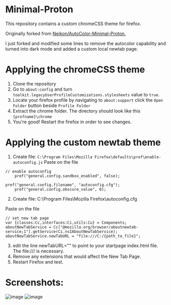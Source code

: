 # Minimal-Proton

This repository contains a custom chromeCSS theme for firefox.

Originally forked from [Neikon/AutoColor-Minimal-Proton.](https://github.com/Neikon/AutoColor-Minimal-Proton) 

I just forked and modified some lines to remove the autocolor capability and turned into dark mode and added a custom local newtab page.



# Applying the chromeCSS theme
1. Clone the repository
2. Go to `about:config` and turn `toolkit.legacyUserProfileCustomizations.stylesheets` value to `true`.
3. Locate your firefox profile by navigating to `about:support` click the `Open Folder` button beside `Profile Folder` 
5. Extract the chrome folder. The directory should look like this `{profname}\chrome`
6. You're good! Restart the firefox in order to see changes.

# Applying the custom newtab theme
 1. Create file: `C:\Program Files\Mozilla Firefox\defaults\pref\enable-autoconfig.js`
Paste on the file
```
// enable autoconfig
    pref("general.config.sandbox_enabled", false);

pref("general.config.filename", "autoconfig.cfg");
    pref("general.config.obscure_value", 0);
 ```

2) Create file: C:\Program Files\Mozilla Firefox\autoconfig.cfg

Paste on the file
```
// set new tab page
var {classes:Cc,interfaces:Ci,utils:Cu} = Components;
aboutNewTabService = Cc["@mozilla.org/browser/aboutnewtab-service;1"].getService(Ci.nsIAboutNewTabService);
aboutNewTabService.newTabURL = "file:///C:/{path_to_file}";
```
3) edit the line newTabURL="" to point to your startpage index.html file. The file:/// is necessary.
4) Remove any extensions that would affect the New Tab Page.
5) Restart Firefox and test.

# Screenshots: 
![image](https://user-images.githubusercontent.com/65537922/179061497-160bfc2f-f917-477d-a82a-9277ea32a338.png)
![image](https://user-images.githubusercontent.com/65537922/179061604-c1b2fa86-4c62-4206-98b5-daf57b66c078.png)

